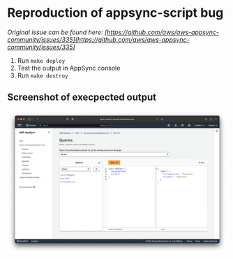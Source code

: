 
# Reproduction of appsync-script bug

_Original issue can be found here: [https://github.com/aws/aws-appsync-community/issues/335](https://github.com/aws/aws-appsync-community/issues/335)_

1. Run `make deploy`
2. Test the output in AppSync console
3. Run `make destroy`

## Screenshot of execpected output

![Eyes remaining to view this image: 1](output-screenshot.png)

